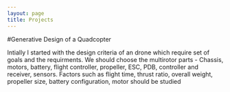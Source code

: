 ```yaml
---
layout: page
title: Projects
---
```


#Generative Design of a Quadcopter 

Intially I started with the design criteria of an drone which require set of goals and the requirments.  We should choose the multirotor parts - Chassis, motors, battery, flight controller, propeller, ESC, PDB, controller and receiver, sensors. Factors such as flight time, thrust ratio, overall weight, propeller size, battery configuration, motor should be studied  
